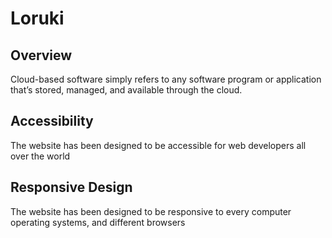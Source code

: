 # Loruki

## Overview

Cloud-based software simply refers to any software program or application that’s
stored, managed, and available through the cloud.

## Accessibility

The website has been designed to be accessible for web developers all over the
world

## Responsive Design

The website has been designed to be responsive to every computer operating
systems, and different browsers
